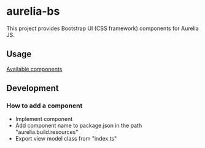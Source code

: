 # aurelia-bs

This project provides Bootstrap UI (CSS framework) components for Aurelia JS. 

## Usage

[Available components](docs/components/index.md)

## Development

### How to add a component

- Implement component
- Add component name to package.json in the path "aurelia.build.resources"
- Export view model class from "index.ts"
